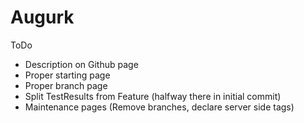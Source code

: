 Augurk
======

ToDo

+ Description on Github page
+ Proper starting page
+ Proper branch page
+ Split TestResults from Feature (halfway there in initial commit)
+ Maintenance pages (Remove branches, declare server side tags)